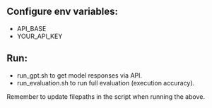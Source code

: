 ## Configure env variables:
- API_BASE
- YOUR_API_KEY

## Run:
- run_gpt.sh to get model responses via API. 
- run_evaluation.sh to run full evaluation (execution accuracy). 

Remember to update filepaths in the script when running the above.